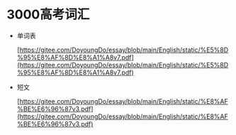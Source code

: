 # 3000高考词汇

- 单词表

    [https://gitee.com/DoyoungDo/essay/blob/main/English/static/%E5%8D%95%E8%AF%8D%E8%A1%A8v7.pdf](https://gitee.com/DoyoungDo/essay/blob/main/English/static/%E5%8D%95%E8%AF%8D%E8%A1%A8v7.pdf)

- 短文

    [https://gitee.com/DoyoungDo/essay/blob/main/English/static/%E8%AF%BE%E6%96%87v3.pdf](https://gitee.com/DoyoungDo/essay/blob/main/English/static/%E8%AF%BE%E6%96%87v3.pdf)